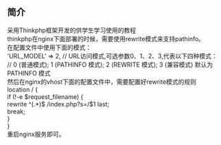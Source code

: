 ﻿## 简介

采用Thinkphp框架开发的供学生学习使用的教程<br/>
thinkphp在nginx下面部署的时候，需要使用rewrite模式来支持pathinfo。<br/>
在配置文件中使用下面的模式：<br/>
'URL_MODEL'             =>  2,       // URL访问模式,可选参数0、1、2、3,代表以下四种模式：<br/>
    // 0 (普通模式); 1 (PATHINFO 模式); 2 (REWRITE  模式); 3 (兼容模式)  默认为PATHINFO 模式<br/>
然后在nginx的vhost下面的配置文件中，需要配置好rewrite模式的规则<br/>
location / {<br/>
    if (!-e $request_filename) {<br/>
        rewrite ^(.*)$ /index.php?s=/$1 last;<br/>
        break;<br/>
    }<br/>
}<br/>
重启nginx服务即可。
    